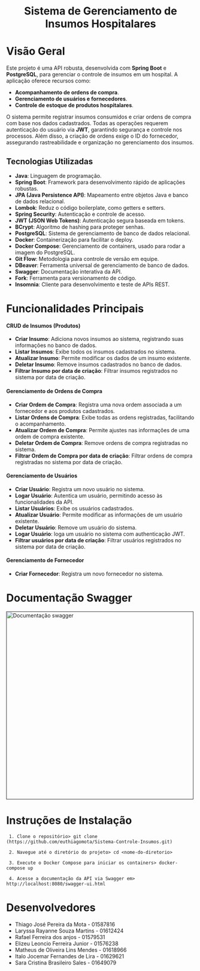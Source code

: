 <h1 align="center"> Sistema de Gerenciamento de Insumos Hospitalares </h1>


# Visão Geral

Este projeto é uma API robusta, desenvolvida com **Spring Boot** e **PostgreSQL**, para gerenciar o controle de insumos em um hospital. A aplicação oferece recursos como:

- **Acompanhamento de ordens de compra**.
- **Gerenciamento de usuários e fornecedores**.
- **Controle de estoque de produtos hospitalares**.

O sistema permite registrar insumos consumidos e criar ordens de compra com base nos dados cadastrados. Todas as operações requerem autenticação do usuário via **JWT**, garantindo segurança e controle nos processos. Além disso, a criação de ordens exige o ID do fornecedor, assegurando rastreabilidade e organização no gerenciamento dos insumos.

## Tecnologias Utilizadas

- **Java**: Linguagem de programação.
- **Spring Boot**: Framework para desenvolvimento rápido de aplicações robustas.
- **JPA (Java Persistence API)**: Mapeamento entre objetos Java e banco de dados relacional.
- **Lombok**: Reduz o código boilerplate, como getters e setters.
- **Spring Security**: Autenticação e controle de acesso.
- **JWT (JSON Web Tokens)**: Autenticação segura baseada em tokens.
- **BCrypt**: Algoritmo de hashing para proteger senhas.
- **PostgreSQL**: Sistema de gerenciamento de banco de dados relacional.
- **Docker**: Containerização para facilitar o deploy.
- **Docker Compose**: Gerenciamento de containers, usado para rodar a imagem do PostgreSQL.
- **Git Flow**: Metodologia para controle de versão em equipe.
- **DBeaver**: Ferramenta universal de gerenciamento de banco de dados.
- **Swagger**: Documentação interativa da API.
- **Fork**: Ferramenta para versionamento de código.
- **Insomnia**: Cliente para desenvolvimento e teste de APIs REST.
# Funcionalidades Principais

#### **CRUD de Insumos (Produtos)**
- **Criar Insumo**: Adiciona novos insumos ao sistema, registrando suas informações no banco de dados.
- **Listar Insumos**: Exibe todos os insumos cadastrados no sistema.
- **Atualizar Insumo**: Permite modificar os dados de um insumo existente.
- **Deletar Insumo**: Remove insumos cadastrados no banco de dados.
- **Filtrar Insumo por data de criação**: Filtrar insumos registrados no sistema por data de criação.

#### **Gerenciamento de Ordens de Compra**
- **Criar Ordem de Compra**: Registra uma nova ordem associada a um fornecedor e aos produtos cadastrados.
- **Listar Ordens de Compra**: Exibe todas as ordens registradas, facilitando o acompanhamento.
- **Atualizar Ordem de Compra**: Permite ajustes nas informações de uma ordem de compra existente.
- **Deletar Ordem de Compra**: Remove ordens de compra registradas no sistema.
- **Filtrar Ordem de Compra por data de criação**: Filtrar ordens de compra registradas no sistema por data de criação.

#### **Gerenciamento de Usuários**
- **Criar Usuário**: Registra um novo usuário no sistema.
- **Logar Usuário**: Autentica um usuário, permitindo acesso às funcionalidades da API.
- **Listar Usuários**: Exibe os usuários cadastrados.
- **Atualizar Usuário**: Permite modificar as informações de um usuário existente.
- **Deletar Usuário**: Remove um usuário do sistema.
- **Logar Usuário**: loga um usuário no sistema com authenticação JWT.
- **Filtrar usuários por data de criação**: Filtrar usuários registrados no sistema por data de criação.

#### **Gerenciamento de Fornecedor**
- **Criar Fornecedor**: Registra um novo fornecedor no sistema.


# Documentação Swagger

<a href=""><img src="https://i.ibb.co/37phJf1/Screenshot-2024-11-27-101534.png" alt="Documentação swagger" width="500" height="500"/></a>


# Instruções de Instalação

``` 1. Clone o repositório> git clone (https://github.com/euthiagomota/Sistema-Controle-Insumos.git)```

``` 2. Navegue até o diretório do projeto> cd <nome-do-diretorio>```

``` 3. Execute o Docker Compose para iniciar os containers> docker-compose up```

``` 4. Acesse a documentação da API via Swagger em> http://localhost:8080/swagger-ui.html```

# Desenvolvedores

* Thiago José Pereira da Mota - 01587816
* Laryssa Rayanne Souza Martins - 01612424
* Rafael Ferreira dos anjos - 01579531
* Elizeu Leoncio Ferreira Junior - 01576238 
* Matheus de Oliveira Lins Mendes - 01618966
* Italo Jocemar Fernandes de Lira - 01629621
* Sara Cristina Brasileiro Sales - 01649079
